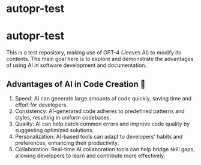 # autopr-test
# autopr-test
This is a test repository, making use of GPT-4 (Jeeves AI) to modify its contents. The main goal here is to explore and demonstrate the advantages of using AI in software development and documentation.

## Advantages of AI in Code Creation 🤖

1. Speed: AI can generate large amounts of code quickly, saving time and effort for developers.
2. Consistency: AI-generated code adheres to predefined patterns and styles, resulting in uniform codebases.
3. Quality: AI can help catch common errors and improve code quality by suggesting optimized solutions.
4. Personalization: AI-based tools can adapt to developers' habits and preferences, enhancing their productivity.
5. Collaboration: Real-time AI collaboration tools can help bridge skill gaps, allowing developers to learn and contribute more effectively.